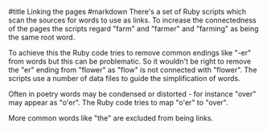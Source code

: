 #title Linking the pages
#markdown
There's a set of Ruby scripts which scan the
sources for words to use as links.  To increase the
connectedness of the pages the scripts regard
"farm" and "farmer" and "farming" as being the same
root word.

To achieve this the Ruby code tries to remove common endings like
"-er" from words but this can be problematic.
So it wouldn't be right to remove the "er" ending from
"flower" as "flow" is not connected with "flower".
The scripts use a number of data files to guide the
simplification of words.

Often in poetry words may be condensed or distorted -
for instance "over" may appear as "o'er".  The Ruby code
tries to map "o'er" to "over".

More common words like "the" are excluded from being links.
